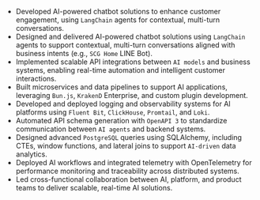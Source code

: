 - Developed AI-powered chatbot solutions to enhance customer engagement, using `LangChain` agents for contextual, multi-turn conversations.
- Designed and delivered AI-powered chatbot solutions using `LangChain` agents to support contextual, multi-turn conversations aligned with business intents (e.g., `SCG Home` LINE Bot).
- Implemented scalable API integrations between `AI models` and business systems, enabling real-time automation and intelligent customer interactions.
- Built microservices and data pipelines to support AI applications, leveraging `Bun.js`, `KrakenD` Enterprise, and custom plugin development.
- Developed and deployed logging and observability systems for AI platforms using `Fluent Bit`, `ClickHouse`, `Promtail`, and `Loki`.
- Automated API schema generation with `OpenAPI 3` to standardize communication between `AI agents` and backend systems.
- Designed advanced `PostgreSQL` queries using SQLAlchemy, including CTEs, window functions, and lateral joins to support `AI-driven` data analytics.
- Deployed AI workflows and integrated telemetry with OpenTelemetry for performance monitoring and traceability across distributed systems.
- Led cross-functional collaboration between AI, platform, and product teams to deliver scalable, real-time AI solutions.
